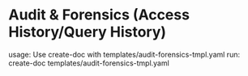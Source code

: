 # Audit & Forensics (Access History/Query History)

usage: Use create-doc with templates/audit-forensics-tmpl.yaml
run: create-doc templates/audit-forensics-tmpl.yaml

